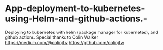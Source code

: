 # App-deployment-to-kubernetes-using-Helm-and-github-actions.-
Deploying to kubernetes with helm (package manager for kubernetes), and github actions. 
Special thanks to Colin Walker
https://medium.com/@colinjfw
https://github.com/colinjfw
